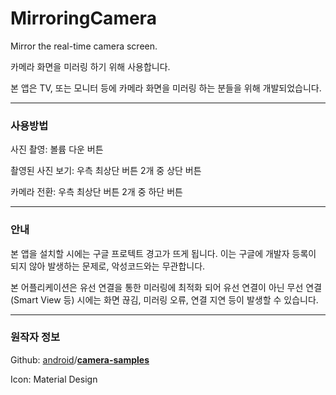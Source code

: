 # MirroringCamera
 Mirror the real-time camera screen.
 
 카메라 화면을 미러링 하기 위해 사용합니다.

본 앱은 TV, 또는 모니터 등에 카메라 화면을 미러링 하는 분들을 위해 개발되었습니다.

-----

### 사용방법

사진 촬영: 볼륨 다운 버튼

촬영된 사진 보기: 우측 최상단 버튼 2개 중 상단 버튼

카메라 전환: 우측 최상단 버튼 2개 중 하단 버튼



---

### 안내

본 앱을 설치할 시에는 구글 프로텍트 경고가 뜨게 됩니다. 이는 구글에 개발자 등록이 되지 않아 발생하는 문제로, 악성코드와는 무관합니다.

본 어플리케이션은 유선 연결을 통한 미러링에 최적화 되어 유선 연결이 아닌 무선 연결(Smart View 등) 시에는 화면 끊김, 미러링 오류, 연결 지연 등이 발생할 수 있습니다.


---

### 원작자 정보

Github: [android](https://github.com/android)/**[camera-samples](https://github.com/android/camera-samples)**

Icon: Material Design
